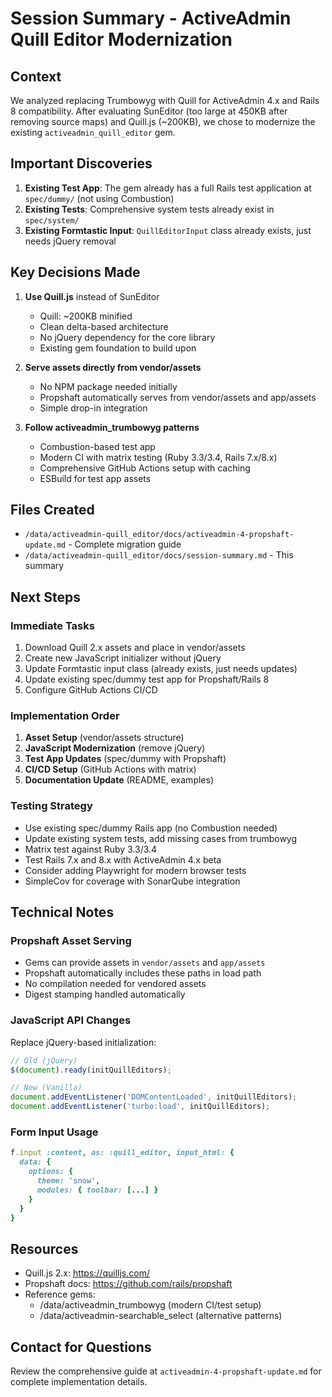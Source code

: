 # Session Summary - ActiveAdmin Quill Editor Modernization

## Context
We analyzed replacing Trumbowyg with Quill for ActiveAdmin 4.x and Rails 8 compatibility. After evaluating SunEditor (too large at 450KB after removing source maps) and Quill.js (~200KB), we chose to modernize the existing `activeadmin_quill_editor` gem.

## Important Discoveries
1. **Existing Test App**: The gem already has a full Rails test application at `spec/dummy/` (not using Combustion)
2. **Existing Tests**: Comprehensive system tests already exist in `spec/system/`
3. **Existing Formtastic Input**: `QuillEditorInput` class already exists, just needs jQuery removal

## Key Decisions Made

1. **Use Quill.js** instead of SunEditor
   - Quill: ~200KB minified
   - Clean delta-based architecture
   - No jQuery dependency for the core library
   - Existing gem foundation to build upon

2. **Serve assets directly from vendor/assets**
   - No NPM package needed initially
   - Propshaft automatically serves from vendor/assets and app/assets
   - Simple drop-in integration

3. **Follow activeadmin_trumbowyg patterns**
   - Combustion-based test app
   - Modern CI with matrix testing (Ruby 3.3/3.4, Rails 7.x/8.x)
   - Comprehensive GitHub Actions setup with caching
   - ESBuild for test app assets

## Files Created
- `/data/activeadmin-quill_editor/docs/activeadmin-4-propshaft-update.md` - Complete migration guide
- `/data/activeadmin-quill_editor/docs/session-summary.md` - This summary

## Next Steps

### Immediate Tasks
1. Download Quill 2.x assets and place in vendor/assets
2. Create new JavaScript initializer without jQuery
3. Update Formtastic input class (already exists, just needs updates)
4. Update existing spec/dummy test app for Propshaft/Rails 8
5. Configure GitHub Actions CI/CD

### Implementation Order
1. **Asset Setup** (vendor/assets structure)
2. **JavaScript Modernization** (remove jQuery)
3. **Test App Updates** (spec/dummy with Propshaft)
4. **CI/CD Setup** (GitHub Actions with matrix)
5. **Documentation Update** (README, examples)

### Testing Strategy
- Use existing spec/dummy Rails app (no Combustion needed)
- Update existing system tests, add missing cases from trumbowyg
- Matrix test against Ruby 3.3/3.4
- Test Rails 7.x and 8.x with ActiveAdmin 4.x beta
- Consider adding Playwright for modern browser tests
- SimpleCov for coverage with SonarQube integration

## Technical Notes

### Propshaft Asset Serving
- Gems can provide assets in `vendor/assets` and `app/assets`
- Propshaft automatically includes these paths in load path
- No compilation needed for vendored assets
- Digest stamping handled automatically

### JavaScript API Changes
Replace jQuery-based initialization:
```javascript
// Old (jQuery)
$(document).ready(initQuillEditors);

// New (Vanilla)
document.addEventListener('DOMContentLoaded', initQuillEditors);
document.addEventListener('turbo:load', initQuillEditors);
```

### Form Input Usage
```ruby
f.input :content, as: :quill_editor, input_html: {
  data: {
    options: {
      theme: 'snow',
      modules: { toolbar: [...] }
    }
  }
}
```

## Resources
- Quill.js 2.x: https://quilljs.com/
- Propshaft docs: https://github.com/rails/propshaft
- Reference gems:
  - /data/activeadmin_trumbowyg (modern CI/test setup)
  - /data/activeadmin-searchable_select (alternative patterns)

## Contact for Questions
Review the comprehensive guide at `activeadmin-4-propshaft-update.md` for complete implementation details.